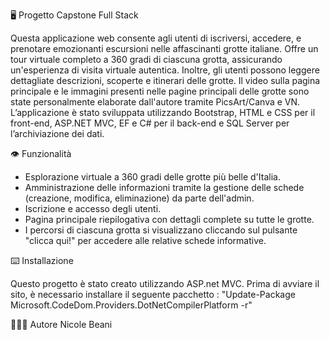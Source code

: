 🖥️ Progetto Capstone Full Stack

Questa applicazione web consente agli utenti di iscriversi, accedere, e prenotare emozionanti escursioni nelle affascinanti grotte italiane. Offre un tour virtuale completo a 360 gradi di ciascuna grotta, assicurando un'esperienza di visita virtuale autentica. Inoltre, gli utenti possono leggere dettagliate descrizioni, scoperte e itinerari delle grotte. Il video sulla pagina principale e le immagini presenti nelle pagine principali delle grotte sono state personalmente elaborate dall'autore tramite PicsArt/Canva e VN. L’applicazione è stato sviluppata utilizzando Bootstrap, HTML e CSS per il front-end, ASP.NET MVC, EF e C# per il back-end e SQL Server per l’archiviazione dei dati.


👁️ Funzionalità

- Esplorazione virtuale a 360 gradi delle grotte più belle d'Italia.
- Amministrazione delle informazioni tramite la gestione delle schede (creazione, modifica, eliminazione) da parte dell'admin.
- Iscrizione e accesso degli utenti.
- Pagina principale riepilogativa con dettagli complete su tutte le grotte.
- I percorsi di ciascuna grotta si visualizzano cliccando sul pulsante "clicca qui!" per accedere alle relative schede informative.


⌨️ Installazione

Questo progetto è stato creato utilizzando ASP.net MVC.
Prima di avviare il sito, è necessario installare il seguente pacchetto : "Update-Package Microsoft.CodeDom.Providers.DotNetCompilerPlatform -r"


👩🏻‍💻 Autore
Nicole Beani
